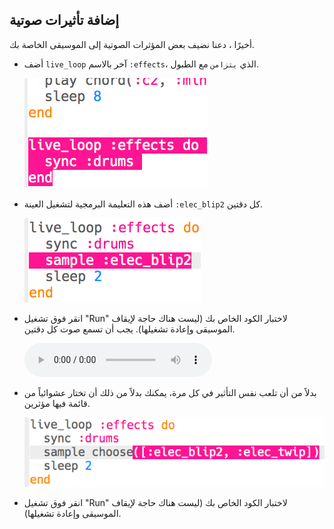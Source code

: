 ## إضافة تأثيرات صوتية

أخيرًا ، دعنا نضيف بعض المؤثرات الصوتية إلى الموسيقى الخاصة بك.

+ أضف `live_loop` آخر بالاسم `:effects`، الذي `يتزامن` مع الطبول.
    
    ![لقطة الشاشة](images/dj-effects-loop.png)

+ أضف هذه التعليمة البرمجية لتشغيل العينة `:elec_blip2` كل دقتين.
    
    ![لقطة الشاشة](images/dj-effects-sample.png)

+ انقر فوق تشغيل "Run" لاختبار الكود الخاص بك (ليست هناك حاجة لإيقاف الموسيقى وإعادة تشغيلها). يجب أن تسمع صوت كل دقتين.
    
    <div id="audio-preview" class="pdf-hidden">
      <audio controls preload> <source src="resources/noises.mp3" type="audio/mpeg"> المتصفح الخاص بك لا يدعم عنصر <code>الصوت </code>. </audio>
    </div>
+ بدلاً من أن تلعب نفس التأثير في كل مرة، يمكنك بدلاً من ذلك أن تختار عشوائياً من قائمة فيها مؤثرين.
    
    ![لقطة الشاشة](images/dj-effects-sample-choose.png)

+ انقر فوق تشغيل "Run" لاختبار الكود الخاص بك (ليست هناك حاجة لإيقاف الموسيقى وإعادة تشغيلها).
